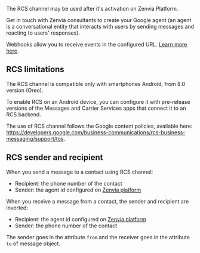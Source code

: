 The RCS channel may be used after it's activation on Zenvia Platform.

Get in touch with Zenvia consultants to create your Google agent (an agent is a conversational entity that interacts with users by sending messages and reacting to users' responses).

Webhooks allow you to receive events in the configured URL. [Learn more here](#tag/Webhooks).


## RCS limitations

The RCS channel is compatible only with smartphones Android, from 8.0 version (Oreo).

To enable RCS on an Android device, you can configure it with pre-release versions of the Messages and Carrier Services apps that connect it to an RCS backend.

The use of RCS channel follows the Google content policies, available here: https://developers.google.com/business-communications/rcs-business-messaging/support/tos.


## RCS sender and recipient

When you send a message to a contact using RCS channel:

* Recipient: the phone number of the contact
* Sender: the agent id configured on [Zenvia platform](https://app.zenvia.com/home/credentials/rcs/list)

When you receive a message from a contact, the sender and recipient are inverted:

* Recipient: the agent id configured on [Zenvia platform](https://app.zenvia.com/home/credentials/rcs/list)
* Sender: the phone number of the contact

The sender goes in the attribute `from` and the receiver goes in the attribute `to` of message object.

